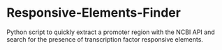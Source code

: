# Responsive-Elements-Finder
Python script to quickly extract a promoter region with the NCBI API and search for the presence of transcription factor responsive elements.
